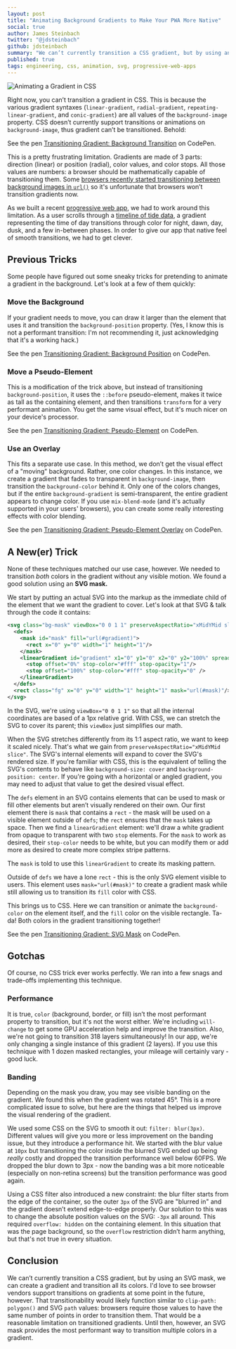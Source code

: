 ```yaml
---
layout: post
title: "Animating Background Gradients to Make Your PWA More Native"
social: true
author: James Steinbach
twitter: "@jdsteinbach"
github: jdsteinbach
summary: "We can’t currently transition a CSS gradient, but by using an SVG mask, we can create a gradient and transition all its colors."
published: true
tags: engineering, css, animation, svg, progressive-web-apps
---
```


![Animating a Gradient in CSS](https://i.imgur.com/5YFPBS7.jpg)

Right now, you can’t transition a gradient in CSS. This is because the various gradient syntaxes (`linear-gradient`, `radial-gradient`, `repeating-linear-gradient`, and `conic-gradient`) are all values of the `background-image` property. CSS doesn’t currently support transitions or animations on `background-image`, thus gradient can’t be transitioned. Behold:

See the pen [Transitioning Gradient: Background Transition](https://codepen.io/jdsteinbach/pen/OxPWRm/) on CodePen.

This is a pretty frustrating limitation. Gradients are made of 3 parts: direction (linear) or position (radial), color values, and color stops. All those values are numbers: a browser should be mathematically capable of transitioning them. Some [browsers recently started transitioning between background images in `url()`](https://codepen.io/jdsteinbach/pen/LzLegx?editors=0110) so it's unfortunate that browsers won’t transition gradients now.

As we built a recent [progressive web app](https://dockyard.com/progressive-web-apps), we had to work around this limitation. As a user scrolls through a [timeline of tide data](https://hightide.earth), a gradient representing the time of day transitions through color for night, dawn, day, dusk, and a few in-between phases. In order to give our app that native feel of smooth transitions, we had to get clever.

## Previous Tricks

Some people have figured out some sneaky tricks for pretending to animate a gradient in the background. Let's look at a few of them quickly:

### Move the Background

If your gradient needs to move, you can draw it larger than the element that uses it and transition the `background-position` property. (Yes, I know this is not a performant transition: I'm not recommending it, just acknowledging that it's a working hack.)

See the pen [Transitioning Gradient: Background Position](https://codepen.io/jdsteinbach/pen/eGmpmP/) on CodePen.

### Move a Pseudo-Element

This is a modification of the trick above, but instead of transitioning `background-position`, it uses the `::before` pseudo-element, makes it twice as tall as the containing element, and then transitions `transform` for a very performant animation. You get the same visual effect, but it's much nicer on your device's processor.

See the pen [Transitioning Gradient: Pseudo-Element](https://codepen.io/jdsteinbach/pen/GMgpEW/) on CodePen.

### Use an Overlay

This fits a separate use case. In this method, we don’t get the visual effect of a "moving" background. Rather, one color changes. In this instance, we create a gradient that fades to transparent in `background-image`, then transition the `background-color` behind it. Only one of the colors changes, but if the entire `background-gradient` is semi-transparent, the entire gradient appears to change color. If you use `mix-blend-mode` (and it's actually supported in your users' browsers), you can create some really interesting effects with color blending.

See the pen [Transitioning Gradient: Pseudo-Element Overlay](https://codepen.io/jdsteinbach/pen/RLNrdq/) on CodePen.

## A New(er) Trick

None of these techniques matched our use case, however. We needed to transition _both_ colors in the gradient without any visible motion. We found a good solution using an **SVG mask.**

We start by putting an actual SVG into the markup as the immediate child of the element that we want the gradient to cover. Let's look at that SVG & talk through the code it contains:

```svg
<svg class="bg-mask" viewBox="0 0 1 1" preserveAspectRatio="xMidYMid slice">
  <defs>
    <mask id="mask" fill="url(#gradient)">
      <rect x="0" y="0" width="1" height="1"/>
    </mask>
    <linearGradient id="gradient" x1="0" y1="0" x2="0" y2="100%" spreadMethod="pad">
      <stop offset="0%" stop-color="#fff" stop-opacity="1"/>
      <stop offset="100%" stop-color="#fff" stop-opacity="0" />
    </linearGradient>
  </defs>
  <rect class="fg" x="0" y="0" width="1" height="1" mask="url(#mask)"/>
</svg>
```

In the SVG, we're using `viewBox="0 0 1 1"` so that all the internal coordinates are based of a 1px relative grid. With CSS, we can stretch the SVG to cover its parent; this `viewBox` just simplifies our math.

When the SVG stretches differently from its 1:1 aspect ratio, we want to keep it scaled nicely. That's what we gain from `preserveAspectRatio="xMidYMid slice"`. The SVG's internal elements will expand to cover the SVG's rendered size. If you're familiar with CSS, this is the equivalent of telling the SVG's contents to behave like `background-size: cover` and `background-position: center`. If you're going with a horizontal or angled gradient, you may need to adjust that value to get the desired visual effect.

The `defs` element in an SVG contains elements that can be used to mask or fill other elements but aren’t visually rendered on their own. Our first element there is `mask` that contains a `rect` - the mask will be used on a visible element outside of `defs`; the `rect` ensures that the `mask` takes up space. Then we find a `linearGradient` element: we'll draw a white gradient from opaque to transparent with two `stop` elements. For the `mask` to work as desired, their `stop-color` needs to be white, but you can modify them or add more as desired to create more complex stripe patterns.

The `mask` is told to use this `linearGradient` to create its masking pattern.

Outside of `defs` we have a lone `rect` - this is the only SVG element visible to users. This element uses `mask="url(#mask)"` to create a gradient mask while still allowing us to transition its `fill` color with CSS.

This brings us to CSS. Here we can transition or animate the `background-color` on the element itself, and the `fill` color on the visible rectangle. Ta-da! Both colors in the gradient transitioning together!

See the pen [Transitioning Gradient: SVG Mask](https://codepen.io/jdsteinbach/pen/jGEqVV/) on CodePen.

## Gotchas

Of course, no CSS trick ever works perfectly. We ran into a few snags and trade-offs implementing this technique.

### Performance

It is true, `color` (background, border, or fill) isn’t the most performant property to transition, but it's not the worst either. We're including `will-change` to get some GPU acceleration help and improve the transition. Also, we're not going to transition 318 layers simultaneously! In our app, we're only changing a single instance of this gradient (2 layers). If you use this technique with 1 dozen masked rectangles, your mileage will certainly vary - good luck.

### Banding

Depending on the mask you draw, you may see visible banding on the gradient. We found this when the gradient was rotated 45°. This is a more complicated issue to solve, but here are the things that helped us improve the visual rendering of the gradient.

We used some CSS on the SVG to smooth it out: `filter: blur(3px)`. Different values will give you more or less improvement on the banding issue, but they introduce a performance hit. We started with the blur value at `10px` but transitioning the color inside the blurred SVG ended up being _really_ costly and dropped the transition performance well below 60FPS. We dropped the blur down to 3px - now the banding was a bit more noticeable (especially on non-retina screens) but the transition performance was good again.

Using a CSS filter also introduced a new constraint: the blur filter starts from the edge of the container, so the outer `3px` of the SVG are "blurred in" and the gradient doesn’t extend edge-to-edge properly. Our solution to this was to change the absolute position values on the SVG: `-3px` all around. This required `overflow: hidden` on the containing element. In this situation that was the page background, so the `overflow` restriction didn’t harm anything, but that's not true in every situation.

## Conclusion

We can’t currently transition a CSS gradient, but by using an SVG mask, we can create a gradient and transition all its colors. I'd love to see browser vendors support transitions on gradients at some point in the future, however. That transitionability would likely function similar to `clip-path: polygon()` and SVG `path` values: browsers require those values to have the same number of points in order to transition them. That would be a reasonable limitation on transitioned gradients. Until then, however, an SVG mask provides the most performant way to transition multiple colors in a gradient.
